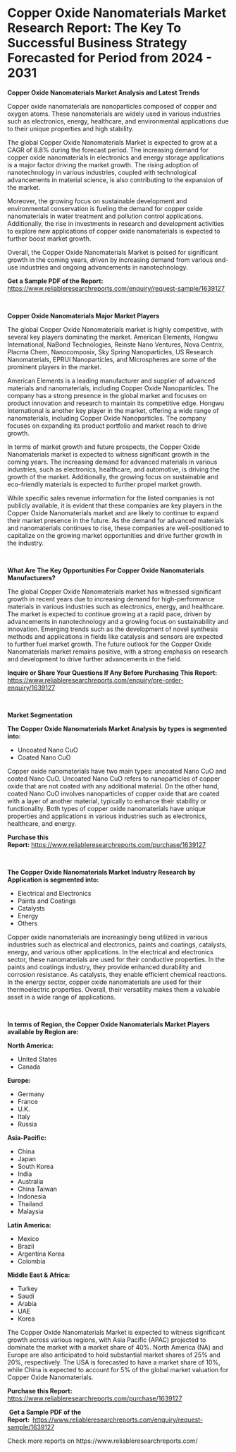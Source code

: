 <p><h1>Copper Oxide Nanomaterials Market Research Report: The Key To Successful Business Strategy Forecasted for Period from 2024 - 2031</h1></p><p><strong>Copper Oxide Nanomaterials Market Analysis and Latest Trends</strong></p>
<p><p>Copper oxide nanomaterials are nanoparticles composed of copper and oxygen atoms. These nanomaterials are widely used in various industries such as electronics, energy, healthcare, and environmental applications due to their unique properties and high stability.</p><p>The global Copper Oxide Nanomaterials Market is expected to grow at a CAGR of 8.8% during the forecast period. The increasing demand for copper oxide nanomaterials in electronics and energy storage applications is a major factor driving the market growth. The rising adoption of nanotechnology in various industries, coupled with technological advancements in material science, is also contributing to the expansion of the market.</p><p>Moreover, the growing focus on sustainable development and environmental conservation is fueling the demand for copper oxide nanomaterials in water treatment and pollution control applications. Additionally, the rise in investments in research and development activities to explore new applications of copper oxide nanomaterials is expected to further boost market growth.</p><p>Overall, the Copper Oxide Nanomaterials Market is poised for significant growth in the coming years, driven by increasing demand from various end-use industries and ongoing advancements in nanotechnology.</p></p>
<p><strong>Get a Sample PDF of the Report:&nbsp;</strong> <a href="https://www.reliableresearchreports.com/enquiry/request-sample/1639127">https://www.reliableresearchreports.com/enquiry/request-sample/1639127</a></p>
<p>&nbsp;</p>
<p><strong>Copper Oxide Nanomaterials Major Market Players</strong></p>
<p><p>The global Copper Oxide Nanomaterials market is highly competitive, with several key players dominating the market. American Elements, Hongwu International, NaBond Technologies, Reinste Nano Ventures, Nova Centrix, Placma Chem, Nanocomposix, Sky Spring Nanoparticles, US Research Nanomaterials, EPRUI Nanoparticles, and Microspheres are some of the prominent players in the market.</p><p>American Elements is a leading manufacturer and supplier of advanced materials and nanomaterials, including Copper Oxide Nanoparticles. The company has a strong presence in the global market and focuses on product innovation and research to maintain its competitive edge. Hongwu International is another key player in the market, offering a wide range of nanomaterials, including Copper Oxide Nanoparticles. The company focuses on expanding its product portfolio and market reach to drive growth.</p><p>In terms of market growth and future prospects, the Copper Oxide Nanomaterials market is expected to witness significant growth in the coming years. The increasing demand for advanced materials in various industries, such as electronics, healthcare, and automotive, is driving the growth of the market. Additionally, the growing focus on sustainable and eco-friendly materials is expected to further propel market growth.</p><p>While specific sales revenue information for the listed companies is not publicly available, it is evident that these companies are key players in the Copper Oxide Nanomaterials market and are likely to continue to expand their market presence in the future. As the demand for advanced materials and nanomaterials continues to rise, these companies are well-positioned to capitalize on the growing market opportunities and drive further growth in the industry.</p></p>
<p>&nbsp;</p>
<p><strong>What Are The Key Opportunities For Copper Oxide Nanomaterials Manufacturers?</strong></p>
<p><p>The global Copper Oxide Nanomaterials market has witnessed significant growth in recent years due to increasing demand for high-performance materials in various industries such as electronics, energy, and healthcare. The market is expected to continue growing at a rapid pace, driven by advancements in nanotechnology and a growing focus on sustainability and innovation. Emerging trends such as the development of novel synthesis methods and applications in fields like catalysis and sensors are expected to further fuel market growth. The future outlook for the Copper Oxide Nanomaterials market remains positive, with a strong emphasis on research and development to drive further advancements in the field.</p></p>
<p><strong>Inquire or Share Your Questions If Any Before Purchasing This Report:</strong> <a href="https://www.reliableresearchreports.com/enquiry/pre-order-enquiry/1639127">https://www.reliableresearchreports.com/enquiry/pre-order-enquiry/1639127</a></p>
<p>&nbsp;</p>
<p><strong>Market Segmentation</strong></p>
<p><strong>The Copper Oxide Nanomaterials Market Analysis by types is segmented into:</strong></p>
<p><ul><li>Uncoated Nano CuO</li><li>Coated Nano CuO</li></ul></p>
<p><p>Copper oxide nanomaterials have two main types: uncoated Nano CuO and coated Nano CuO. Uncoated Nano CuO refers to nanoparticles of copper oxide that are not coated with any additional material. On the other hand, coated Nano CuO involves nanoparticles of copper oxide that are coated with a layer of another material, typically to enhance their stability or functionality. Both types of copper oxide nanomaterials have unique properties and applications in various industries such as electronics, healthcare, and energy.</p></p>
<p><strong>Purchase this Report:&nbsp;</strong><a href="https://www.reliableresearchreports.com/purchase/1639127">https://www.reliableresearchreports.com/purchase/1639127</a></p>
<p>&nbsp;</p>
<p><strong>The Copper Oxide Nanomaterials Market Industry Research by Application is segmented into:</strong></p>
<p><ul><li>Electrical and Electronics</li><li>Paints and Coatings</li><li>Catalysts</li><li>Energy</li><li>Others</li></ul></p>
<p><p>Copper oxide nanomaterials are increasingly being utilized in various industries such as electrical and electronics, paints and coatings, catalysts, energy, and various other applications. In the electrical and electronics sector, these nanomaterials are used for their conductive properties. In the paints and coatings industry, they provide enhanced durability and corrosion resistance. As catalysts, they enable efficient chemical reactions. In the energy sector, copper oxide nanomaterials are used for their thermoelectric properties. Overall, their versatility makes them a valuable asset in a wide range of applications.</p></p>
<p>&nbsp;</p>
<p><strong>In terms of Region, the Copper Oxide Nanomaterials Market Players available by Region are:</strong></p>
<p>
    <p> <strong> North America: </strong>
        <ul>
            <li>United States</li>
            <li>Canada</li>
        </ul>
        </p> 
    <p> <strong> Europe: </strong>
        <ul>
            <li>Germany</li>
            <li>France</li>
            <li>U.K.</li>
            <li>Italy</li>
            <li>Russia</li>
        </ul>
        </p> 
    <p> <strong> Asia-Pacific: </strong>
        <ul>
            <li>China</li>
            <li>Japan</li>
            <li>South Korea</li>
            <li>India</li>
            <li>Australia</li>
            <li>China Taiwan</li>
            <li>Indonesia</li>
            <li>Thailand</li>
            <li>Malaysia</li>
        </ul>
        </p> 
    <p> <strong> Latin America: </strong>
        <ul>
            <li>Mexico</li>
            <li>Brazil</li>
            <li>Argentina Korea</li>
            <li>Colombia</li>
        </ul>
        </p> 
    <p> <strong> Middle East & Africa: </strong>
        <ul>
            <li>Turkey</li>
            <li>Saudi</li>
            <li>Arabia</li>
            <li>UAE</li>
            <li>Korea</li>
        </ul>
    </p>
    </p>
<p><p>The Copper Oxide Nanomaterials Market is expected to witness significant growth across various regions, with Asia Pacific (APAC) projected to dominate the market with a market share of 40%. North America (NA) and Europe are also anticipated to hold substantial market shares of 25% and 20%, respectively. The USA is forecasted to have a market share of 10%, while China is expected to account for 5% of the global market valuation for Copper Oxide Nanomaterials.</p></p>
<p><strong>Purchase this Report: </strong><a href="https://www.reliableresearchreports.com/purchase/1639127">https://www.reliableresearchreports.com/purchase/1639127</a></p>
<p>&nbsp;<strong>Get a Sample PDF of the Report:&nbsp;&nbsp;</strong><a href="https://www.reliableresearchreports.com/enquiry/request-sample/1639127">https://www.reliableresearchreports.com/enquiry/request-sample/1639127</a></p>
<p><strong></strong></p>
<p>Check more reports on https://www.reliableresearchreports.com/</p>
